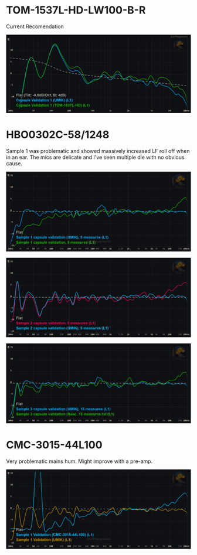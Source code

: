 # TOM-1537L-HD-LW100-B-R

Current Recomendation 

![sample 1](https://github.com/animegolem/pirate-extensions-extended/blob/main/step-by-step-guide/Images/Capsule%20Testing/TOM-1537L-HD-LW100-B-R_Sample_1.png?raw=true)

# HBO0302C-58/1248

Sample 1 was problematic and showed massively increased LF roll off when in an ear. The mics are delicate and I've seen multiple die with no obvious cause.  

![sample 1](https://github.com/animegolem/pirate-extensions-extended/blob/main/step-by-step-guide/Images/Capsule%20Testing/HBO0302C-581248%20Sample%201.png)

![sample 2](https://github.com/animegolem/pirate-extensions-extended/blob/main/step-by-step-guide/Images/Capsule%20Testing/HBO0302C-581248%20Sample%202.png)

![sample 3](https://github.com/animegolem/pirate-extensions-extended/blob/main/step-by-step-guide/Images/Capsule%20Testing/HBO0302C-581248%20sample%203.png)

# CMC-3015-44L100

Very problematic mains hum. Might improve with a pre-amp. 

![Sample 1](https://github.com/animegolem/pirate-extensions-extended/blob/main/step-by-step-guide/Images/Capsule%20Testing/CMC-3015-44L100%20Sample%201.png)
